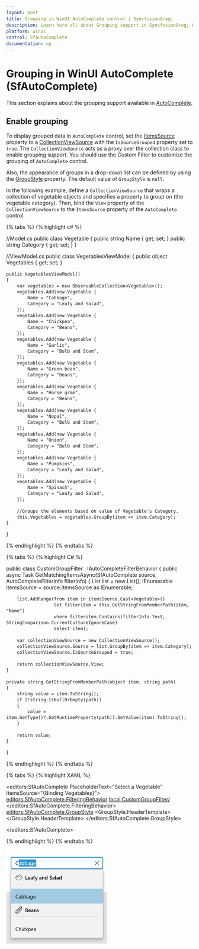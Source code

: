 ```yaml
---
layout: post
title: Grouping in WinUI AutoComplete control | Syncfusion&reg;
description: Learn here all about Grouping support in Syncfusion&reg; WinUI AutoComplete (multi-select AutoComplete) control with UI grouping and more.
platform: winui
control: SfAutoComplete
documentation: ug
---
```


# Grouping in WinUI AutoComplete (SfAutoComplete)

This section explains about the grouping support available in [AutoComplete](https://help.syncfusion.com/cr/winui/Syncfusion.UI.Xaml.Editors.SfAutoComplete.html).

## Enable grouping

To display grouped data in `AutoComplete` control, set the [ItemsSource](https://help.syncfusion.com/cr/winui/Syncfusion.UI.Xaml.Editors.SfDropDownListBase.html#Syncfusion_UI_Xaml_Editors_SfDropDownListBase_ItemsSource) property to a [CollectionViewSource](https://docs.microsoft.com/en-us/windows/winui/api/microsoft.ui.xaml.data.collectionviewsource?view=winui-3.0) with the `IsSourceGrouped` property set to `true`. The `CollectionViewSource` acts as a proxy over the collection class to enable grouping support. You should use the Custom Filter to customize the grouping of `AutoComplete` control.

Also, the appearance of groups in a drop-down list can be defined by using the [GroupStyle](https://help.syncfusion.com/cr/winui/Syncfusion.UI.Xaml.Editors.SfDropDownListBase.html#Syncfusion_UI_Xaml_Editors_SfDropDownListBase_GroupStyle) property. The default value of `GroupStyle` is `null`.

In the following example, define a `CollectionViewSource` that wraps a collection of vegetable objects and specifies a property to group on (the vegetable category). Then, bind the `View` property of the `CollectionViewSource` to the `ItemsSource` property of the `AutoComplete` control.

{% tabs %}
{% highlight c# %}

//Model.cs
public class Vegetable
{
    public string Name { get; set; }
    public string Category { get; set; }
}

//ViewModel.cs
public class VegetablesViewModel
{
    public object Vegetables { get; set; }

    public VegetablesViewModel()
    {
        var vegetables = new ObservableCollection<Vegetable>();
        vegetables.Add(new Vegetable {
            Name = "Cabbage",
            Category = "Leafy and Salad",
        });
        vegetables.Add(new Vegetable {
            Name = "Chickpea",
            Category = "Beans",
        });
        vegetables.Add(new Vegetable {
            Name = "Garlic",
            Category = "Bulb and Stem",
        });
        vegetables.Add(new Vegetable {
            Name = "Green bean",
            Category = "Beans",
        });
        vegetables.Add(new Vegetable {
            Name = "Horse gram",
            Category = "Beans",
        });
        vegetables.Add(new Vegetable {
            Name = "Nopal",
            Category = "Bulb and Stem",
        });
        vegetables.Add(new Vegetable {
            Name = "Onion",
            Category = "Bulb and Stem",
        });
        vegetables.Add(new Vegetable {
            Name = "Pumpkins",
            Category = "Leafy and Salad",
        });
        vegetables.Add(new Vegetable {
            Name = "Spinach",
            Category = "Leafy and Salad",
        });

        //Groups the elements based on value of Vegetable's Category.
        this.Vegetables = vegetables.GroupBy(item => item.Category);
    }
}

{% endhighlight %}
{% endtabs %}

{% tabs %}
{% highlight C# %}

public class CustomGroupFilter : IAutoCompleteFilterBehavior
{
    public async Task<object> GetMatchingItemsAsync(SfAutoComplete source, AutoCompleteFilterInfo filterInfo)
    {
        List<Vegetable> list = new List<Vegetable>();
        IEnumerable itemsSource = source.ItemsSource as IEnumerable;

        list.AddRange(from item in itemsSource.Cast<Vegetable>()
                      let filteritem = this.GetStringFromMemberPath(item, "Name")
                      where filteritem.Contains(filterInfo.Text, StringComparison.CurrentCultureIgnoreCase)
                      select item);

        var collectionViewSource = new CollectionViewSource();
        collectionViewSource.Source = list.GroupBy(item => item.Category);
        collectionViewSource.IsSourceGrouped = true;

        return collectionViewSource.View;
    }

    private string GetStringFromMemberPath(object item, string path)
    {
        string value = item.ToString();
        if (!string.IsNullOrEmpty(path))
        {
            value = item.GetType()?.GetRuntimeProperty(path)?.GetValue(item).ToString();
        }

        return value;
    }
}


{% endhighlight %}
{% endtabs %}

{% tabs %}
{% highlight XAML %}

<editors:SfAutoComplete
    PlaceholderText="Select a Vegetable"
    ItemsSource="{Binding Vegetables}">
    <editors:SfAutoComplete.FilteringBehavior>
        <local:CustomGroupFilter/>
    </editors:SfAutoComplete.FilteringBehavior>
    <editors:SfAutoComplete.GroupStyle>
        <GroupStyle>
            <GroupStyle.HeaderTemplate>
                <DataTemplate>
                    <Grid>
                        <TextBlock
                            Grid.Column="1"
                            Margin="8,0,0,0"
                            FontWeight="SemiBold"
                            FontSize="14"
                            FontFamily="{ThemeResource ContentControlThemeFontFamily}"
                            VerticalAlignment="Center"
                            Text="{Binding Key}" />
                    </Grid>
                </DataTemplate>
            </GroupStyle.HeaderTemplate>
        </GroupStyle>
    </editors:SfAutoComplete.GroupStyle>
    
</editors:SfAutoComplete>

{% endhighlight %}
{% endtabs %}

![Grouping the vegetables based on its category.](Grouping_images/winui-autocomplete-groupStyle.png)
